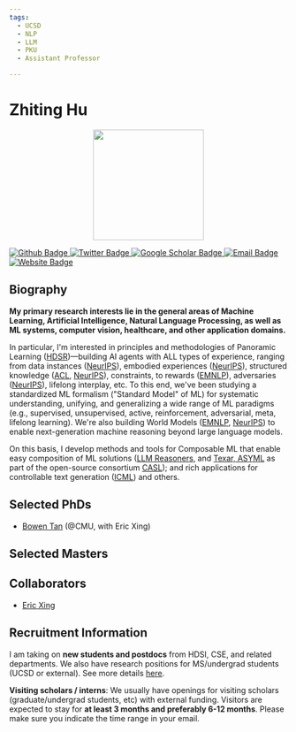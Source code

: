 ```yaml
---
tags:
  - UCSD
  - NLP
  - LLM
  - PKU
  - Assistant Professor

---
```


# Zhiting Hu

<div style="display: flex; justify-content: center;">
  <img src="http://zhiting.ucsd.edu/images/Hu.jpg" alt="" width="200"/>
</div>
<p align="left">
  <a href="https://github.com/">
    <img src="https://img.shields.io/badge/Github-white?logo=github&logoColor=black&cacheSeconds=1" alt="Github Badge"/>
  </a>
  <a href="https://twitter.com/">
    <img src="https://img.shields.io/badge/Twitter-white?logo=twitter&logoColor=blue&cacheSeconds=1" alt="Twitter Badge"/>
  </a>
  <a href="https://scholar.google.com/">
    <img src="https://img.shields.io/badge/GoogleScholar-white?logo=googlescholar&logoColor=blue&cacheSeconds=1" alt="Google Scholar Badge"/>
  </a>
  <a href="mailto:hbh001098hbh@sjtu.edu.cn">
    <img src="https://img.shields.io/badge/Email-white?logo=gmail&logoColor=blue" alt="Email Badge"/>
  </a>
  <a href="http://zhiting.ucsd.edu/">
  <img src="https://img.shields.io/badge/website-white?logo=wordpress&logoColor=blue" alt="Website Badge"/>
  </a>
</p>




## Biography

**My primary research interests lie in the general areas of Machine Learning, Artificial Intelligence, Natural Language Processing, as well as ML systems, computer vision, healthcare, and other application domains.**

In particular, I'm interested in principles and methodologies of Panoramic Learning ([HDSR](https://doi.org/10.1162/99608f92.1d34757b))—building AI agents with ALL types of experience, ranging from data instances ([NeurIPS](https://arxiv.org/abs/1910.12795)), embodied experiences ([NeurIPS](https://arxiv.org/abs/2305.10626)), structured knowledge ([ACL](https://arxiv.org/abs/1603.06318), [NeurIPS](https://arxiv.org/abs/1806.09764)), constraints, to rewards ([EMNLP](https://arxiv.org/abs/2205.12548)), adversaries ([NeurIPS](https://arxiv.org/abs/2006.06900)), lifelong interplay, etc. To this end, we've been studying a standardized ML formalism ("Standard Model" of ML) for systematic understanding, unifying, and generalizing a wide range of ML paradigms (e.g., supervised, unsupervised, active, reinforcement, adversarial, meta, lifelong learning). We're also building World Models ([EMNLP](https://arxiv.org/abs/2305.14992), [NeurIPS](https://arxiv.org/abs/2305.10626)) to enable next-generation machine reasoning beyond large language models.

On this basis, I develop methods and tools for Composable ML that enable easy composition of ML solutions ([LLM Reasoners](https://github.com/Ber666/llm-reasoners), and [Texar, ASYML](https://github.com/asyml) as part of the open-source consortium [CASL](http://casl-project.ai/)); and rich applications for controllable text generation ([ICML](https://arxiv.org/abs/1703.00955)) and others.



## Selected PhDs

- [Bowen Tan](http://bowentan.xyz/) (@CMU, with Eric Xing)



## Selected Masters



## Collaborators

* [Eric Xing](https://huskydoge.github.io/CS-List/ML/EricXing/)

## Recruitment Information

I am taking on **new students and postdocs** from HDSI, CSE, and related departments. We also have research positions for MS/undergrad students (UCSD or external). See more details [here](http://zhiting.ucsd.edu/prospective.html).

**Visiting scholars / interns**:
We usually have openings for visiting scholars (graduate/undergrad students, etc) with external funding. Visitors are expected to stay for **at least 3 months and preferably 6-12 months**. Please make sure you indicate the time range in your email.
